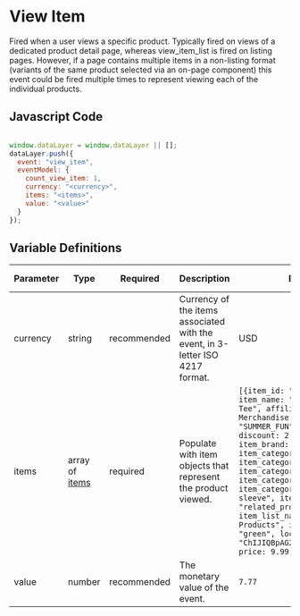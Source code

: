 # View Item

Fired when a user views a specific product. Typically fired on views of a dedicated product detail page, whereas view_item_list is fired on listing pages. However, if a page contains multiple items in a non-listing format (variants of the same product selected via an on-page component) this event could be fired multiple times to represent viewing each of the individual products.

## Javascript Code

```js

window.dataLayer = window.dataLayer || [];
dataLayer.push({
  event: "view_item",
  eventModel: {
    count_view_item: 1,
    currency: "<currency>", 
    items: "<items>", 
    value: "<value>" 
  }
});
```

## Variable Definitions

|Parameter|Type|Required|Description|Example|Pattern|Min Length|Max Length|
| --- | --- | --- | --- | --- | --- | --- | --- |
|currency|string|recommended|Currency of the items associated with the event, in 3-letter ISO 4217 format.|USD|^[A-Z]{3}$|3|3|
|items|array of [items](/schemas/item.md)|required|Populate with item objects that represent the product viewed.|`[{item_id: "SKU_12345", item_name: "Stan and Friends Tee", affiliation: "Google Merchandise Store", coupon: "SUMMER_FUN", currency: "USD", discount: 2.22, index: 0, item_brand: "Google", item_category: "Apparel", item_category2: "Adult", item_category3: "Shirts", item_category4: "Crew", item_category5: "Short sleeve", item_list_id: "related_products", item_list_name: "Related Products", item_variant: "green", location_id: "ChIJIQBpAG2ahYAR_6128GcTUEo", price: 9.99, quantity: 1}]`
|value|number|recommended|The monetary value of the event.|`7.77`|^\d+\.\d\d$|||0.00|